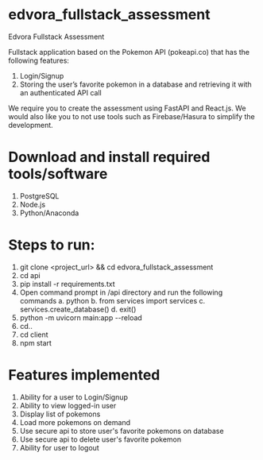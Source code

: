 # edvora_fullstack_assessment
Edvora Fullstack Assessment

Fullstack application based on the Pokemon API (pokeapi.co) that has the following features:

1. Login/Signup
2. Storing the user’s favorite pokemon in a database and retrieving it with an authenticated API call

We require you to create the assessment using FastAPI and React.js. 
We would also like you to not use tools such as Firebase/Hasura to simplify the development.

# Download and install required tools/software
1. PostgreSQL
2. Node.js
3. Python/Anaconda

# Steps to run:
1. git clone <project_url> && cd edvora_fullstack_assessment
2. cd api
3. pip install -r requirements.txt
4. Open command prompt in /api directory and run the following commands
    a. python
    b. from services import services
    c. services.create_database()
    d. exit()
5. python -m uvicorn main:app --reload
6. cd..
7. cd client
8. npm start

# Features implemented
1. Ability for a user to Login/Signup
2. Ability to view logged-in user
3. Display list of pokemons
4. Load more pokemons on demand
5. Use secure api to store user's favorite pokemons on database
6. Use secure api to delete user's favorite pokemon
7. Ability for user to logout
